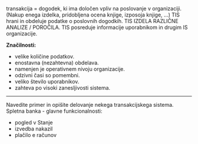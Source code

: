 transakcija = dogodek, ki ima določen vpliv na poslovanje v organizaciji.
(Nakup enega izdelka, pridobljena ocena knjige, izposoja knjige, ...)
TIS hrani in obdeluje podatke o poslovnih dogodkih.
TIS IZDELA RAZLIČNE ANALIZE / POROČILA.
TIS posreduje informacije uporabnikom in drugim IS organizacije.

**Značilnosti:**
- velike količine podatkov.
- enostavna (nezahtevna) obdelava.
- namenjen je operativnem nivoju organizacije.
- odzivni časi so pomembni.
- veliko število uporabnikov.
- zahteva po visoki zanesljivosti sistema.

---
Navedite primer in opišite delovanje nekega transakcijskega sistema.
Spletna banka - glavne funkcionalnosti:
- pogled v Stanje
- izvedba nakazil 
- plačilo e računov 
